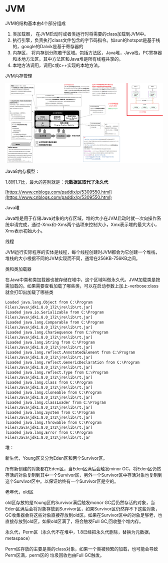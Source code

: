 # JVM

JVM的结构基本由4个部分组成

1. 类加载器， 在JVM启动时或者类运行时将需要的class加载到JVM中。
2. 执行引擎，负责执行class文件包含的字节码指令。如sun的hotspot是基于栈的，google的Dalvik是基于寄存器的
3. 内存区， 将内存划分陈若干区域。包括方法区，Java堆，Java栈，PC寄存器和本地方法区。其中方法区和Java堆是所有线程共享的。
4. 本地方法调用，调用c或c++实现的本地方法。



JVM内存管理

![](../.gitbook/assets/image%20%285%29.png)

Java8内存模型：

 1.8同1.7比，最大的差别就是：**元数据区取代了永久代**

[https://www.cnblogs.com/paddix/p/5309550.html](https://www.cnblogs.com/paddix/p/5309550.html)

Java堆

Java堆是用于存储Java对象的内存区域，堆的大小在JVM启动时就一次向操作系统申请完成，通过-Xmx和-Xms两个选项来控制大小，Xmx表示堆的最大大小，Xms表示初始大小。

线程

JVM运行实际程序的实体是线程，每个线程创建时JVM都会为它创建一个堆栈，堆栈的大小根据不同的JVM实现而不同，通常在256KB-756KB之间。



类和类加载器

在Java中类和类加载器也被存储在堆中，这个区域叫做永久代。JVM加载类是按需加载的。如果需要查看加载了哪些类，可以在启动参数上加上-verbose:class就会打印出加载了哪些类

```text
Loaded java.lang.Object from C:\Program Files\Java\jdk1.8.0_172\jre\lib\rt.jar]
[Loaded java.io.Serializable from C:\Program Files\Java\jdk1.8.0_172\jre\lib\rt.jar]
[Loaded java.lang.Comparable from C:\Program Files\Java\jdk1.8.0_172\jre\lib\rt.jar]
[Loaded java.lang.CharSequence from C:\Program Files\Java\jdk1.8.0_172\jre\lib\rt.jar]
[Loaded java.lang.String from C:\Program Files\Java\jdk1.8.0_172\jre\lib\rt.jar]
[Loaded java.lang.reflect.AnnotatedElement from C:\Program Files\Java\jdk1.8.0_172\jre\lib\rt.jar]
[Loaded java.lang.reflect.GenericDeclaration from C:\Program Files\Java\jdk1.8.0_172\jre\lib\rt.jar]
[Loaded java.lang.reflect.Type from C:\Program Files\Java\jdk1.8.0_172\jre\lib\rt.jar]
[Loaded java.lang.Class from C:\Program Files\Java\jdk1.8.0_172\jre\lib\rt.jar]
[Loaded java.lang.Cloneable from C:\Program Files\Java\jdk1.8.0_172\jre\lib\rt.jar]
[Loaded java.lang.ClassLoader from C:\Program Files\Java\jdk1.8.0_172\jre\lib\rt.jar]
[Loaded java.lang.System from C:\Program Files\Java\jdk1.8.0_172\jre\lib\rt.jar]
[Loaded java.lang.Throwable from C:\Program Files\Java\jdk1.8.0_172\jre\lib\rt.jar]
[Loaded java.lang.Error from C:\Program Files\Java\jdk1.8.0_172\jre\lib\rt.jar
```



堆：

新生代，Young区又分为Eden区和两个Survivor区。

所有新创建的对象都在Eden区，当Eden区满后会触发minor GC，将Eden区仍然存活的对象复制到其中一个Survivor区，另外一个Survivor区中存活对象也复制到这个Survivor区中。以保证始终有一个Survivor区是空的。

老年代，old区

old区存放的是Young区的Survivor满后触发monor GC后仍然存活的对象，当Eden区满后会将对象存放到Survivor区，如果Survivor区仍然存不下这些对象，GC收集器会将这些对象直接存放到old区。如果在Survivor区中的对象足够老，也直接存放到old区。如果old区满了，将会触发Full GC,回收整个堆内存。

永久代，Perm区（永久代不在堆中，1.8已经把永久代删除，替换为元数据，metaspace）

Perm区存放的主要是类的class对象，如果一个类被频繁的加载，也可能会导致Perm区满，perm区的 垃圾回收也由Full GC触发。



